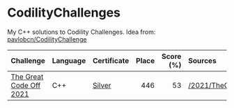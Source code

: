 # CodilityChallenges
My C++ solutions to Codility Challenges. Idea from: [pavlobcn/CodilityChallenge](https://github.com/pavlobcn/CodilityChallenge)

| Challenge | Language | Certificate | Place | Score (%) | Sources |
| :-- | :-- | :-- | --:| --: | :-- | 
| [The Great Code Off 2021](https://app.codility.com/programmers/challenges/great_code_off2021/) | C++ | [Silver](https://app.codility.com/cert/view/certZ6TM4K-9WS9JCS956FXCFMN/) | 446 | 53 | [/2021/TheGreatCodeOff2021](/2021/TheGreatCodeOff2021)           |

